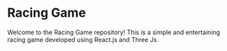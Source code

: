 # Racing Game

Welcome to the Racing Game repository! This is a simple and entertaining racing game developed using React.js and Three Js.
